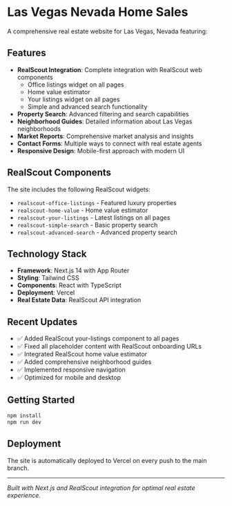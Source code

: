 
# Las Vegas Nevada Home Sales

A comprehensive real estate website for Las Vegas, Nevada featuring:

## Features

- **RealScout Integration**: Complete integration with RealScout web components
  - Office listings widget on all pages
  - Home value estimator
  - Your listings widget on all pages
  - Simple and advanced search functionality
- **Property Search**: Advanced filtering and search capabilities
- **Neighborhood Guides**: Detailed information about Las Vegas neighborhoods
- **Market Reports**: Comprehensive market analysis and insights
- **Contact Forms**: Multiple ways to connect with real estate agents
- **Responsive Design**: Mobile-first approach with modern UI

## RealScout Components

The site includes the following RealScout widgets:
- `realscout-office-listings` - Featured luxury properties
- `realscout-home-value` - Home value estimator
- `realscout-your-listings` - Latest listings on all pages
- `realscout-simple-search` - Basic property search
- `realscout-advanced-search` - Advanced property search

## Technology Stack

- **Framework**: Next.js 14 with App Router
- **Styling**: Tailwind CSS
- **Components**: React with TypeScript
- **Deployment**: Vercel
- **Real Estate Data**: RealScout API integration

## Recent Updates

- ✅ Added RealScout your-listings component to all pages
- ✅ Fixed all placeholder content with RealScout onboarding URLs
- ✅ Integrated RealScout home value estimator
- ✅ Added comprehensive neighborhood guides
- ✅ Implemented responsive navigation
- ✅ Optimized for mobile and desktop

## Getting Started

```bash
npm install
npm run dev
```

## Deployment

The site is automatically deployed to Vercel on every push to the main branch.

---

*Built with Next.js and RealScout integration for optimal real estate experience.*
